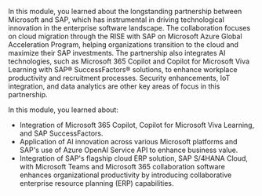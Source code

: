 In this module, you learned about the longstanding partnership between Microsoft and SAP, which has instrumental in driving technological innovation in the enterprise software landscape. The collaboration focuses on cloud migration through the RISE with SAP on Microsoft Azure Global Acceleration Program, helping organizations transition to the cloud and maximize their SAP investments. The partnership also integrates AI technologies, such as Microsoft 365 Copilot and Copilot for Microsoft Viva Learning with SAP® SuccessFactors® solutions, to enhance workplace productivity and recruitment processes. Security enhancements, IoT integration, and data analytics are other key areas of focus in this partnership.

In this module, you learned about:
- Integration of Microsoft 365 Copilot, Copilot for Microsoft Viva Learning, and SAP SuccessFactors.
- Application of AI innovation across various Microsoft platforms and SAP's use of Azure OpenAI Service API to enhance business value. 
- Integration of SAP's flagship cloud ERP solution, SAP S/4HANA Cloud, with Microsoft Teams and Microsoft 365 collaboration software enhances organizational productivity by introducing collaborative enterprise resource planning (ERP) capabilities. 
